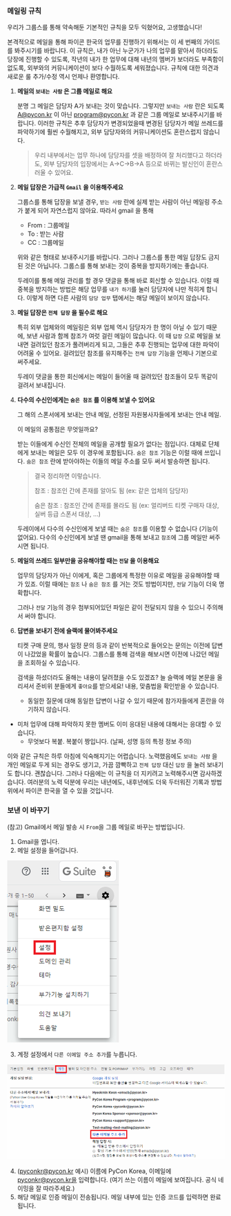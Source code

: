 ### 메일링 규칙

우리가 그룹스를 통해 약속해둔 기본적인 규칙을 모두 익혔어요, 고생했습니다!

본격적으로 메일을 통해 파이콘 한국의 업무를 진행하기 위해서는 이 세 번째의 가이드를 봐주시기를 바랍니다. 이 규칙은, 내가 아닌 누군가가 나의 업무를 맡아서 하더라도 당장에 진행할 수 있도록, 작년의 내가 한 업무에 대해 내년의 멤버가 보더라도 부족함이 없도록, 외부와의 커뮤니케이션이 보다 수월하도록 세워졌습니다. 규칙에 대한 의견과 새로운 룰 추가/수정 역시 언제나 환영합니다.

1. **메일의 `보내는 사람` 은 그룹 메일로 해요**

   분명 그 메일은 담당자 A가 보내는 것이 맞습니다. 그렇지만 `보내는 사람` 란은 되도록 A@pycon.kr 이 아닌 program@pycon.kr 과 같은 그룹 메일로 보내주시기를 바랍니다. 이러한 규칙은 추후 담당자가 변경되었을때 변경된 담당자가 메일 쓰레드를 파악하기에 훨씬 수월해지고, 외부 담당자와의 커뮤니케이션도 혼란스럽지 않습니다. 

   > 우리 내부에서는 업무 하나에 담당자를 셋을 배정하여 잘 처리했다고 하더라도, 외부 담당자의 입장에서는 A->C->B->A 등으로 바뀌는 발신인이 혼란스러울 수 있어요. 

2. **메일 답장은 가급적 `Gmail` 을 이용해주세요**
   
     그룹스를 통해 답장을 보낼 경우, `받는 사람` 란에 실제 받는 사람이 아닌 메일링 주소가 붙게 되어 자연스럽지 않아요. 따라서 gmail 을 통해
     - From : 그룹메일
     - To : 받는 사람
     - CC : 그룹메일
     
     위와 같은 형태로 보내주시기를 바랍니다. 그러나 그룹스를 통한 메일 답장도 금지된 것은 아닙니다. 그룹스를 통해 보내는 것이 중복을 방지하기에는 좋습니다.

   두레이를 통해 메일 관리를 할 경우 댓글을 통해 바로 회신할 수 있습니다. 이럴 때 중복을 방지하는 방법은 해당 업무를 `내가 하기`를 눌러 담당자에 나만 적히게 합니다. 이렇게 하면 다른 사람의 `담당 업무` 탭에서는 해당 메일이 보이지 않습니다.
   
3. **메일 답장은 `전체 답장` 을 필수로 해요**

   특히 외부 업체와의 메일링은 외부 업체 역시 담당자가 한 명이 아닐 수 있기 때문에, 보낸 사람과 함께 참조가 여럿 걸린 메일이 많습니다. 이 때 `답장` 으로 메일을 보내면 걸려있던 참조가 풀려버리게 되고, 그들은 추후 진행되는 업무에 대한 파악이 어려울 수 있어요. 걸려있던 참조를 유지해주는 `전체 답장` 기능을 언제나 기본으로 써주세요.

   두레이 댓글을 통한 회신에서는 메일이 들어올 때 걸려있던 참조들이 모두 똑같이 걸려서 보내집니다.

4. **다수의 수신인에게는 `숨은 참조` 를 이용해 보낼 수 있어요**

   그 해의 스폰서에게 보내는 안내 메일, 선정된 자원봉사자들에게 보내는 안내 메일.

   이 메일의 공통점은 무엇일까요?

   받는 이들에게 수신인 전체의 메일을 공개할 필요가 없다는 점입니다. 대체로 단체에게 보내는 메일은 모두 이 경우에 포함됩니다. `숨은 참조` 기능은 이럴 때에 쓰입니다. `숨은 참조` 란에 받아야하는 이들의 메일 주소를 모두 써서 발송하면 됩니다.

   > 결국 정리하면 이렇습니다.
   >
   > 참조 : 참조인 간에 존재를 알아도 됨 (ex: 같은 업체의 담당자)
   >
   > 숨은 참조 : 참조인 간에 존재를 몰라도 됨 (ex: 얼리버드 티켓 구매자 대상, 실버 등급 스폰서 대상, ...)

   두레이에서 다수의 수신인에게 보낼 때는 `숨은 참조`를 이용할 수 없습니다 (기능이 없어요). 다수의 수신인에게 보낼 땐 gmail을 통해 보내고 `참조`에 그룹 메일만 써주시면 됩니다.

5. **메일의 쓰레드 일부만을 공유해야할 때는 `전달` 을 이용해요**

   업무의 담당자가 아닌 이에게, 혹은 그룹에게 특정한 이유로 메일을 공유해야할 때가 있죠. 이럴 때에는 `참조` 나 `숨은 참조` 를 거는 것도 방법이지만, `전달` 기능이 더욱 명확합니다. 

   그러나 `전달` 기능의 경우 첨부되어있던 파일은 같이 전달되지 않을 수 있으니 주의해서 써야 합니다.

6. **답변을 보내기 전에 슬랙에 물어봐주세요**

   티켓 구매 문의, 행사 일정 문의 등과 같이 반복적으로 들어오는 문의는 이전에 답변이 나갔었을 확률이 높습니다. 그룹스를 통해 검색을 해보시면 이전에 나갔던 메일을 조회하실 수 있습니다.

   검색을 하셨더라도 올해는 내용이 달려졌을 수도 있겠죠? 늘 슬랙에 메일 본문을 올리셔서 준비위 분들에게 `좋아요`를 받으세요! 내용, 맞춤법을 확인받을 수 있습니다.
   
   - 동일한 질문에 대해 동일한 답변이 나갈 수 있기 때문에 참가자들에게 혼란을 야기하지 않습니다.
- 미처 업무에 대해 파악하지 못한 멤버도 이미 응대된 내용에 대해서는 응대할 수 있습니다.
   - 무엇보다 복붙. 복붙이 짱입니다. (날짜, 성명 등의 특정 정보 주의)
   

이와 같은 규칙은 하루 아침에 익숙해지기는 어렵습니다. 노력했음에도 `보내는 사람` 을 개인 메일로 두게 되는 경우도 생기고, 가끔 깜빡하고 `전체 답장` 대신 `답장` 을 눌러 보내기도 합니다. 괜찮습니다. 그러나 다음에는 이 규칙을 더 지키려고 노력해주시면 감사하겠습니다. 여러분의 노력 덕분에 우리는 내년에도, 내후년에도 더욱 두터워진 기록과 방법 위에서 파이콘 한국을 열 수 있을 것입니다.

### 보낸 이 바꾸기

(참고) Gmail에서 메일 발송 시 `From`을 그룹 메일로 바꾸는 방법입니다.

1. Gmail을 엽니다.
2. 메일 설정을 들어갑니다.

![](./images/change_from_1.png)

3. 계정 설정에서 `다른 이메일 주소 추가`를 누릅니다.

![](./images/change_from_2.png)

4. (pyconkr@pycon.kr 예시) 이름에 PyCon Korea, 이메일에 pyconkr@pycon.kr을 입력합니다. (여기 쓰는 이름이 메일에 보여집니다. 공식 네이밍을 잘 따라주세요.)
5. 해당 메일로 인증 메일이 전송됩니다. 메일 내부에 있는 인증 코드를 입력하면 완료됩니다.